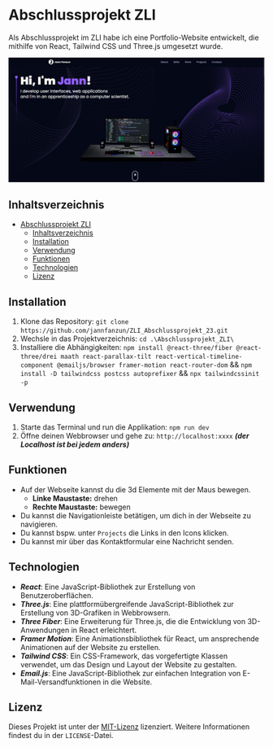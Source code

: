 # Abschlussprojekt ZLI

Als Abschlussprojekt im ZLI habe ich eine Portfolio-Website entwickelt, die mithilfe von React, Tailwind CSS und Three.js umgesetzt wurde.

![img](landingpagePortfolio.png)
## Inhaltsverzeichnis

- [Abschlussprojekt ZLI](#abschlussprojekt-zli)
  - [Inhaltsverzeichnis](#inhaltsverzeichnis)
  - [Installation](#installation)
  - [Verwendung](#verwendung)
  - [Funktionen](#funktionen)
  - [Technologien](#technologien)
  - [Lizenz](#lizenz)

## Installation

1. Klone das Repository: `git clone https://github.com/jannfanzun/ZLI_Abschlussprojekt_23.git`
2. Wechsle in das Projektverzeichnis: `cd .\Abschlussprojekt_ZLI\`
3. Installiere die Abhängigkeiten: `npm install @react-three/fiber @react-three/drei maath react-parallax-tilt react-vertical-timeline-component @emailjs/browser framer-motion react-router-dom` && `npm install -D tailwindcss postcss autoprefixer` && `npx tailwindcssinit -p `

## Verwendung

1. Starte das Terminal und run die Applikation: `npm run dev`
2. Öffne deinen Webbrowser und gehe zu: `http://localhost:xxxx` _**(der Localhost ist bei jedem anders)**_

## Funktionen

- Auf der Webseite kannst du die 3d Elemente mit der Maus bewegen.
  - **Linke Maustaste:** drehen
  - **Rechte Maustaste:** bewegen
- Du kannst die Navigationleiste betätigen, um dich in der Webseite zu navigieren.
- Du kannst bspw. unter `Projects` die Links in den Icons klicken.
- Du kannst mir über das Kontaktformular eine Nachricht senden.


## Technologien

- **_React_**: Eine JavaScript-Bibliothek zur Erstellung von Benutzeroberflächen.
- **_Three.js_**: Eine plattformübergreifende JavaScript-Bibliothek zur Erstellung von 3D-Grafiken in Webbrowsern.
- **_Three Fiber_**: Eine Erweiterung für Three.js, die die Entwicklung von 3D-Anwendungen in React erleichtert.
- **_Framer Motion_**: Eine Animationsbibliothek für React, um ansprechende Animationen auf der Website zu erstellen.
- **_Tailwind CSS_**: Ein CSS-Framework, das vorgefertigte Klassen verwendet, um das Design und Layout der Website zu gestalten.
- **_Email.js_**: Eine JavaScript-Bibliothek zur einfachen Integration von E-Mail-Versandfunktionen in die Website.

## Lizenz

Dieses Projekt ist unter der [MIT-Lizenz](https://opensource.org/licenses/MIT) lizenziert. Weitere Informationen findest du in der `LICENSE`-Datei.

